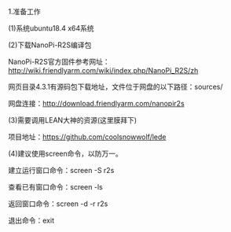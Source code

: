 1.准备工作

(1)系统ubuntu18.4 x64系统

(2)下载NanoPi-R2S编译包

NanoPi-R2S官方固件参考网址：http://wiki.friendlyarm.com/wiki/index.php/NanoPi_R2S/zh

网页目录4.3.1有源码包下载地址，文件位于网盘的以下路径：sources/

网盘连接：http://download.friendlyarm.com/nanopir2s

(3)需要调用LEAN大神的资源(这里膜拜下)

项目地址：https://github.com/coolsnowwolf/lede

(4)建议使用screen命令，以防万一。

建立运行窗口命令：screen -S r2s

查看已有窗口命令：screen -ls

返回窗口命令：screen -d -r r2s

退出命令：exit

